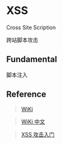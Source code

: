 # XSS

Cross Site Scription

跨站脚本攻击

## Fundamental

脚本注入

## Reference

> [WiKi](https://en.wikipedia.org/wiki/Cross-site_scripting)

> [WiKi 中文](https://zh.wikipedia.org/wiki/%E8%B7%A8%E7%B6%B2%E7%AB%99%E6%8C%87%E4%BB%A4%E7%A2%BC)

> [XSS 攻击入门](http://www.cnblogs.com/bangerlee/archive/2013/04/06/3002142.html)
